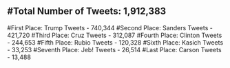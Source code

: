 #Total Number of Tweets: 1,912,383 
---
#First Place: Trump Tweets - 740,344
#Second Place: Sanders Tweets - 421,720
#Third Place: Cruz Tweets - 312,087
#Fourth Place: Clinton Tweets - 244,653
#Fifth Place: Rubio Tweets - 120,328
#Sixth Place: Kasich Tweets - 33,253
#Seventh Place: Jeb! Tweets - 26,514
#Last Place: Carson Tweets - 13,488

